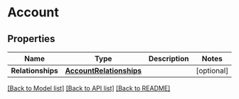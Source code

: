 # Account

## Properties
Name | Type | Description | Notes
------------ | ------------- | ------------- | -------------
**Relationships** | [**AccountRelationships**](AccountRelationships.md) |  | [optional] 

[[Back to Model list]](../README.md#documentation-for-models) [[Back to API list]](../README.md#documentation-for-api-endpoints) [[Back to README]](../README.md)


